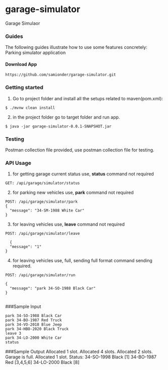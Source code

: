 # garage-simulator
Garage Simulaor



### Guides
The following guides illustrate how to use some features concretely:
Parking simulator application 


#### Download App

```
https://github.com/samionder/garage-simulator.git
```

### Getting started

1. Go to project folder and install all the setups related to maven(pom.xml):

  ```
  $ ./mvnw clean install
  ```

2. in the project folder go to target folder and run app.

  ```
  $ java -jar garage-simulator-0.0.1-SNAPSHOT.jar
  ```
  
### Testing
Postman collection file provided, use postman collection file for testing.


### API Usage
1. for getting garage current status use, **status** command not required

  ```
  GET: /api/garage/simulator/status
  ```
2. for parking new vehicles use, **park** command not required

  ```
  POST: /api/garage/simulator/park
  {
	"message": "34-SM-1988 White Car"
  }
  
  ```
  
 
3. for leaving vehicles use, **leave** command not required

  ```
  POST: /api/garage/simulator/leave
  
    {
	"message": "1"
  }
  
  ```
 
 4. for leaving vehicles use, full, sending full format command sending required.

  ```
  POST: /api/garage/simulator/run
  
  {
	"message": "park 34-SO-1988 Black Car"
  }
  
  
  ```
   
  
###Sample Input

	park 34-SO-1988 Black Car
	park 34-BO-1987 Red Truck
	park 34-VO-2018 Blue Jeep
	park 34-HBO-2020 Black Truck
	leave 3
	park 34-LO-2000 White Car
	status

###Sample Output
	Allocated 1 slot.
	Allocated 4 slots.
	Allocated 2 slots.
	Garage is full.
	Allocated 1 slot.
	Status:
	34-SO-1998 Black [1]
	34-BO-1987 Red [3,4,5,6]
	34-LO-2000 Black [8]
	